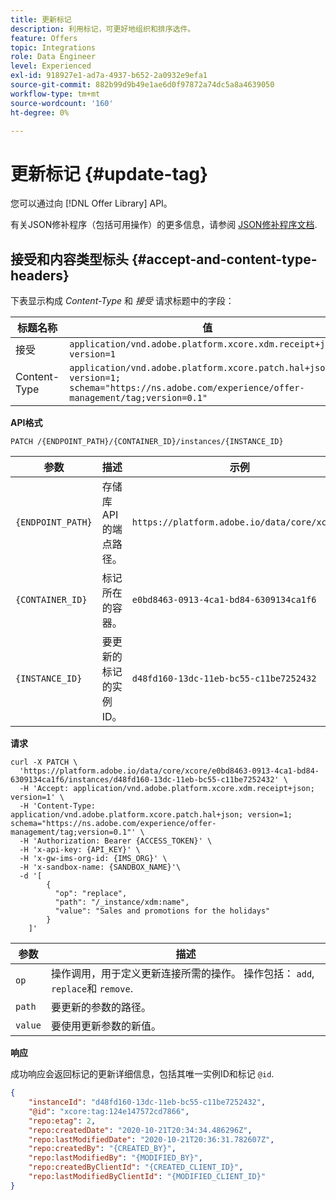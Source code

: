 ```yaml
---
title: 更新标记
description: 利用标记，可更好地组织和排序选件。
feature: Offers
topic: Integrations
role: Data Engineer
level: Experienced
exl-id: 918927e1-ad7a-4937-b652-2a0932e9efa1
source-git-commit: 882b99d9b49e1ae6d0f97872a74dc5a8a4639050
workflow-type: tm+mt
source-wordcount: '160'
ht-degree: 0%

---
```


# 更新标记 {#update-tag}

您可以通过向 [!DNL Offer Library] API。

有关JSON修补程序（包括可用操作）的更多信息，请参阅 [JSON修补程序文档](http://jsonpatch.com/).

## 接受和内容类型标头 {#accept-and-content-type-headers}

下表显示构成 *Content-Type* 和 *接受* 请求标题中的字段：

| 标题名称 | 值 |
| ----------- | ----- |
| 接受 | `application/vnd.adobe.platform.xcore.xdm.receipt+json; version=1` |
| Content-Type | `application/vnd.adobe.platform.xcore.patch.hal+json; version=1; schema="https://ns.adobe.com/experience/offer-management/tag;version=0.1"` |

**API格式**

```http
PATCH /{ENDPOINT_PATH}/{CONTAINER_ID}/instances/{INSTANCE_ID}
```

| 参数 | 描述 | 示例 |
| --------- | ----------- | ------- |
| `{ENDPOINT_PATH}` | 存储库API的端点路径。 | `https://platform.adobe.io/data/core/xcore/` |
| `{CONTAINER_ID}` | 标记所在的容器。 | `e0bd8463-0913-4ca1-bd84-6309134ca1f6` |
| `{INSTANCE_ID}` | 要更新的标记的实例ID。 | `d48fd160-13dc-11eb-bc55-c11be7252432` |

**请求**

```shell
curl -X PATCH \
  'https://platform.adobe.io/data/core/xcore/e0bd8463-0913-4ca1-bd84-6309134ca1f6/instances/d48fd160-13dc-11eb-bc55-c11be7252432' \
  -H 'Accept: application/vnd.adobe.platform.xcore.xdm.receipt+json; version=1' \
  -H 'Content-Type: application/vnd.adobe.platform.xcore.patch.hal+json; version=1; schema="https://ns.adobe.com/experience/offer-management/tag;version=0.1"' \
  -H 'Authorization: Bearer {ACCESS_TOKEN}' \
  -H 'x-api-key: {API_KEY}' \
  -H 'x-gw-ims-org-id: {IMS_ORG}' \
  -H 'x-sandbox-name: {SANDBOX_NAME}'\
  -d '[
        {
          "op": "replace",
          "path": "/_instance/xdm:name",
          "value": "Sales and promotions for the holidays"
        }
    ]'
```

| 参数 | 描述 |
| --------- | ----------- |
| `op` | 操作调用，用于定义更新连接所需的操作。 操作包括： `add`, `replace`和 `remove`. |
| `path` | 要更新的参数的路径。 |
| `value` | 要使用更新参数的新值。 |

**响应**

成功响应会返回标记的更新详细信息，包括其唯一实例ID和标记 `@id`.

```json
{
    "instanceId": "d48fd160-13dc-11eb-bc55-c11be7252432",
    "@id": "xcore:tag:124e147572cd7866",
    "repo:etag": 2,
    "repo:createdDate": "2020-10-21T20:34:34.486296Z",
    "repo:lastModifiedDate": "2020-10-21T20:36:31.782607Z",
    "repo:createdBy": "{CREATED_BY}",
    "repo:lastModifiedBy": "{MODIFIED_BY}",
    "repo:createdByClientId": "{CREATED_CLIENT_ID}",
    "repo:lastModifiedByClientId": "{MODIFIED_CLIENT_ID}"
}
```
